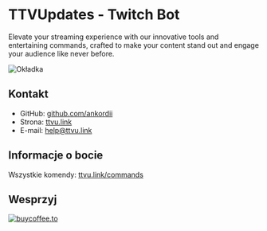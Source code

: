 # TTVUpdates - Twitch Bot

Elevate your streaming experience with our innovative tools and entertaining commands, crafted to make your content stand out and engage your audience like never before.

![Okładka](https://ttvu.link/img/home.png)

## Kontakt

- GitHub: [github.com/ankordii][github]
- Strona: [ttvu.link][site]
- E-mail: help@ttvu.link

## Informacje o bocie

Wszystkie komendy: [ttvu.link/commands](https://ttvu.link/commands)

## Wesprzyj

[![buycoffee.to](https://i.ibb.co/X8djLyj/Group-37.png)](https://buycoffee.to/docchi)

[github]: https://github.com/ankordii
[site]: https://ttvu.link/
